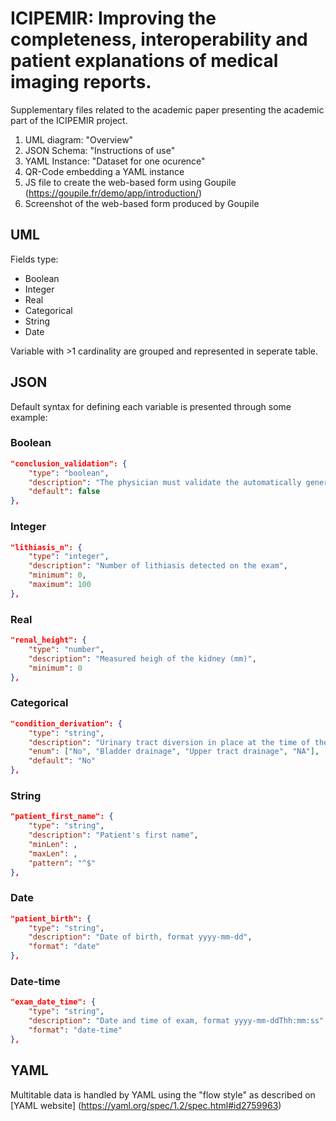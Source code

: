 # ICIPEMIR: Improving the completeness, interoperability and patient explanations of medical imaging reports.

Supplementary files related to the academic paper presenting the academic part of the ICIPEMIR project.

1. UML diagram: "Overview"
2. JSON Schema: "Instructions of use"
3. YAML Instance: "Dataset for one ocurence"
4. QR-Code embedding a YAML instance
5. JS file to create the web-based form using Goupile (https://goupile.fr/demo/app/introduction/)
6. Screenshot of the web-based form produced by Goupile


## UML

Fields type:

  - Boolean
  - Integer
  - Real
  - Categorical
  - String
  - Date

Variable with >1 cardinality are grouped and represented in seperate table.  

## JSON

Default syntax for defining each variable is presented through some example:

### Boolean

```JSON
"conclusion_validation": {
	"type": "boolean",
	"description": "The physician must validate the automatically generated conclusion, after manual modification if required",
	"default": false
},
```

### Integer

```JSON
"lithiasis_n": {
	"type": "integer",
	"description": "Number of lithiasis detected on the exam",
	"minimum": 0,
	"maximum": 100
},  
```

### Real
```JSON
"renal_height": {
	"type": "number",
	"description": "Measured heigh of the kidney (mm)",
	"minimum": 0
},
```

### Categorical

```JSON
"condition_derivation": {
	"type": "string",
	"description": "Urinary tract diversion in place at the time of the exam",
	"enum": ["No", "Bladder drainage", "Upper tract drainage", "NA"],
	"default": "No"
},
```    

### String

```JSON
"patient_first_name": {
	"type": "string",
	"description": "Patient's first name",
	"minLen": ,
	"maxLen": ,
	"pattern": "^$"
},
```

### Date

```JSON
"patient_birth": {
	"type": "string",
	"description": "Date of birth, format yyyy-mm-dd",
	"format": "date"
},
```

### Date-time

```JSON
"exam_date_time": {
	"type": "string",
	"description": "Date and time of exam, format yyyy-mm-ddThh:mm:ss",
	"format": "date-time"
},   
```

## YAML

Multitable data is handled by YAML using the "flow style" as described on [YAML website] (https://yaml.org/spec/1.2/spec.html#id2759963)



